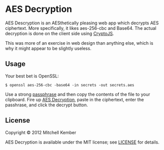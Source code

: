 AES Decryption
==============

AES Descryption is an AESthetically pleasing web app which decrypts AES ciphertext. More specifically, it likes aes-256-cbc and Base64. The actual decryption is done on the client side using [CryptoJS][].

This was more of an exercise in web design than anything else, which is why it might appear to be slightly useless.

[CryptoJS]: https://code.google.com/p/crypto-js/

Usage
-----

Your best bet is OpenSSL: 

    $ openssl aes-256-cbc -base64 -in secrets -out secrets.aes

Use a strong [passphrase][pass] and then copy the contents of the file to your clipboard. Fire up [AES Decryption][aes], paste in the ciphertext, enter the passhrase, and click the decrypt button.

[pass]: http://passphra.se
[aes]: http://mitchellkember.com/aes/

License
-------

Copyright © 2012 Mitchell Kember

AES Decryption is available under the MIT license; see [LICENSE][] for details.

[LICENSE]: https://github.com/mk12/aes/blob/gh-pages/LICENSE.md
